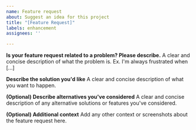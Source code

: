 ```yaml
---
name: Feature request
about: Suggest an idea for this project
title: "[Feature Request]"
labels: enhancement
assignees: ''

---
```


**Is your feature request related to a problem? Please describe.**
A clear and concise description of what the problem is. Ex. I'm always frustrated when [...]

**Describe the solution you'd like**
A clear and concise description of what you want to happen.

**(Optional) Describe alternatives you've considered**
A clear and concise description of any alternative solutions or features you've considered.

**(Optional) Additional context**
Add any other context or screenshots about the feature request here.
